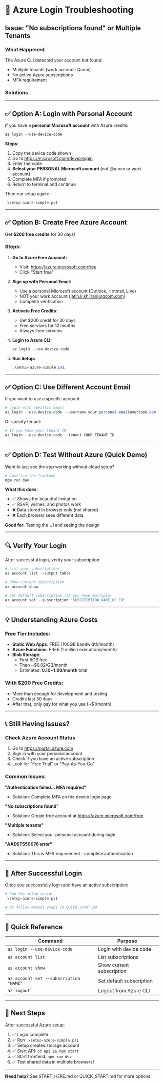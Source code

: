 # 🔧 Azure Login Troubleshooting

## Issue: "No subscriptions found" or Multiple Tenants

### What Happened
The Azure CLI detected your account but found:
- Multiple tenants (work account: Qcom)
- No active Azure subscriptions
- MFA requirement

### Solutions

---

## ✅ Option A: Login with Personal Account

If you have a **personal Microsoft account** with Azure credits:

```powershell
az login --use-device-code
```

**Steps:**
1. Copy the device code shown
2. Go to https://microsoft.com/devicelogin
3. Enter the code
4. **Select your PERSONAL Microsoft account** (not @qcom or work account)
5. Complete MFA if prompted
6. Return to terminal and continue

Then run setup again:
```powershell
.\setup-azure-simple.ps1
```

---

## ✅ Option B: Create Free Azure Account

Get **$200 free credits** for 30 days!

### Steps:

1. **Go to Azure Free Account:**
   - Visit: https://azure.microsoft.com/free
   - Click "Start free"

2. **Sign up with Personal Email:**
   - Use a personal Microsoft account (Outlook, Hotmail, Live)
   - NOT your work account (jatin.k.khilrani@qcom.com)
   - Complete verification

3. **Activate Free Credits:**
   - Get $200 credit for 30 days
   - Free services for 12 months
   - Always-free services

4. **Login to Azure CLI:**
   ```powershell
   az login --use-device-code
   ```

5. **Run Setup:**
   ```powershell
   .\setup-azure-simple.ps1
   ```

---

## ✅ Option C: Use Different Account Email

If you want to use a specific account:

```powershell
# Login with specific email
az login --use-device-code --username your.personal.email@outlook.com
```

Or specify tenant:
```powershell
# If you know your tenant ID
az login --use-device-code --tenant YOUR_TENANT_ID
```

---

## ✅ Option D: Test Without Azure (Quick Demo)

Want to just see the app working without cloud setup?

```powershell
# Just run the frontend
npm run dev
```

**What this does:**
- ✅ Shows the beautiful invitation
- ✅ RSVP, wishes, and photos work
- ❌ Data stored in browser only (not shared)
- ❌ Each browser sees different data

**Good for:** Testing the UI and seeing the design

---

## 🔍 Verify Your Login

After successful login, verify your subscription:

```powershell
# List your subscriptions
az account list --output table

# Show current subscription
az account show

# Set default subscription (if you have multiple)
az account set --subscription "SUBSCRIPTION_NAME_OR_ID"
```

---

## 💡 Understanding Azure Costs

### Free Tier Includes:
- **Static Web Apps**: FREE (100GB bandwidth/month)
- **Azure Functions**: FREE (1 million executions/month)
- **Blob Storage**: 
  - First 5GB free
  - Then ~$0.02/GB/month
  - Estimated: **$0.10-$1.00/month** total

### With $200 Free Credits:
- More than enough for development and testing
- Credits last 30 days
- After that, only pay for what you use (~$1/month)

---

## 📞 Still Having Issues?

### Check Azure Account Status
1. Go to https://portal.azure.com
2. Sign in with your personal account
3. Check if you have an active subscription
4. Look for "Free Trial" or "Pay-As-You-Go"

### Common Issues:

**"Authentication failed... MFA required"**
- Solution: Complete MFA on the device login page

**"No subscriptions found"**
- Solution: Create free account at https://azure.microsoft.com/free

**"Multiple tenants"**
- Solution: Select your personal account during login

**"AADSTS50076 error"**
- Solution: This is MFA requirement - complete authentication

---

## 🚀 After Successful Login

Once you successfully login and have an active subscription:

```powershell
# Run the setup script
.\setup-azure-simple.ps1

# Or follow manual steps in QUICK_START.md
```

---

## 🎯 Quick Reference

| Command | Purpose |
|---------|---------|
| `az login --use-device-code` | Login with device code |
| `az account list` | List subscriptions |
| `az account show` | Show current subscription |
| `az account set --subscription "NAME"` | Set default subscription |
| `az logout` | Logout from Azure CLI |

---

## 📖 Next Steps

After successful Azure setup:
1. ✅ Login complete
2. ✅ Run `.\setup-azure-simple.ps1`
3. ✅ Setup creates storage account
4. ✅ Start API: `cd api && npm start`
5. ✅ Start frontend: `npm run dev`
6. ✅ Test shared data in multiple browsers!

---

**Need help?** See START_HERE.md or QUICK_START.md for more options.
